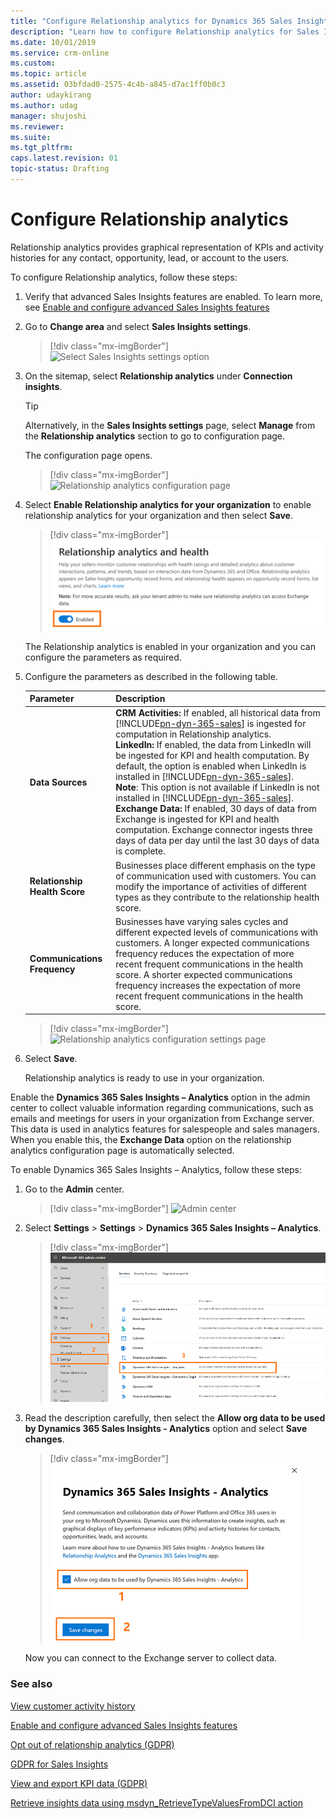 ```yaml
---
title: "Configure Relationship analytics for Dynamics 365 Sales Insights | MicrosoftDocs"
description: "Learn how to configure Relationship analytics for Sales Insights"
ms.date: 10/01/2019
ms.service: crm-online
ms.custom: 
ms.topic: article
ms.assetid: 03bfdad0-2575-4c4b-a845-d7ac1ff0b0c3
author: udaykirang
ms.author: udag
manager: shujoshi
ms.reviewer: 
ms.suite: 
ms.tgt_pltfrm: 
caps.latest.revision: 01
topic-status: Drafting
---
```


# Configure Relationship analytics

Relationship analytics provides graphical representation of KPIs and activity histories for any contact, opportunity, lead, or account to the users. 

To configure Relationship analytics, follow these steps:

1. Verify that advanced Sales Insights features are enabled. To learn more, see [Enable and configure advanced Sales Insights features](intro-admin-guide-sales-insights.md#enable-and-configure-advanced-sales-insights-features) 

2. Go to **Change area** and select **Sales Insights settings**.

    > [!div class="mx-imgBorder"]
    > ![Select Sales Insights settings option](media/si-admin-change-area-sales-insights-settings.png "Select Sales Insights settings option")

3. On the sitemap, select **Relationship analytics** under **Connection insights**.

    > [!TIP]
    > Alternatively, in the **Sales Insights settings** page, select **Manage** from the **Relationship analytics** section to go to configuration page.

    The configuration page opens.

    > [!div class="mx-imgBorder"]
    > ![Relationship analytics configuration page](media/si-admin-relationship-analytics-configuration-page.png "Relationship analytics configuration page")

4. Select **Enable Relationship analytics for your organization** to enable relationship analytics for your organization and then select **Save**.

    > [!div class="mx-imgBorder"]
    > ![Enable relationship assistant for organization](media/si-admin-relationship-analytics-enable-in-organization.png "Enable relationship assistant for organization")

    The Relationship analytics is enabled in your organization and you can configure the parameters as required.

5. Configure the parameters as described in the following table.

    |**Parameter**|**Description**|
    |-|-|
    |**Data Sources**|**CRM Activities:** If enabled, all historical data from [!INCLUDE[pn-dyn-365-sales](../includes/pn-dyn-365-sales.md)] is ingested for computation in Relationship analytics.<br>**LinkedIn:** If enabled, the data from LinkedIn will be ingested for KPI and health computation. By default, the option is enabled when LinkedIn is installed in [!INCLUDE[pn-dyn-365-sales](../includes/pn-dyn-365-sales.md)].<br> **Note**: This option is not available if LinkedIn is not installed in [!INCLUDE[pn-dyn-365-sales](../includes/pn-dyn-365-sales.md)].<br>**Exchange Data:** If enabled, 30 days of data from Exchange is ingested for KPI and health computation. Exchange connector ingests three days of data per day until the last 30 days of data is complete.|
    |**Relationship Health Score**|Businesses place different emphasis on the type of communication used with customers. You can modify the importance of activities of different types as they contribute to the relationship health score.|
    |**Communications Frequency**|Businesses have varying sales cycles and different expected levels of communications with customers. A longer expected communications frequency reduces the expectation of more recent frequent communications in the health score. A shorter expected communications frequency increases the expectation of more recent frequent communications in the health score.|
    > [!div class="mx-imgBorder"]
    > ![Relationship analytics configuration settings page](media/si-admin-relationship-analytics-configuration-settings.png "Relationship analytics configuration settings page")

6. Select **Save**.

   Relationship analytics is ready to use in your organization.

Enable the **Dynamics 365 Sales Insights – Analytics** option in the admin center to collect valuable information regarding communications, such as emails and meetings for users in your organization from Exchange server. This data is used in analytics features for salespeople and sales managers. When you enable this, the **Exchange Data** option on the relationship analytics configuration page is automatically selected. 

To enable Dynamics 365 Sales Insights – Analytics, follow these steps: 

1. Go to the **Admin** center.

    > [!div class="mx-imgBorder"]
    > ![Admin center](media/sales-insights-addon-admincenter.png "Admin center")

2. Select **Settings** > **Settings** > **Dynamics 365 Sales Insights – Analytics**.

    > [!div class="mx-imgBorder"]
    > ![Select customer insights preview option](media/sales-insights-addon-admincenter-customer-insights-preview.png "Select customer insights preview option")

3. Read the description carefully, then select the **Allow org data to be used by ‎Dynamics 365 Sales Insights - Analytics**‎ option and select **Save changes**.

    > [!div class="mx-imgBorder"]
    > ![Enable and save customer insights preview option](media/sales-insights-addon-admincenter-customer-insights-preview-settings.png "Enable and save customer insights preview option")

    Now you can connect to the Exchange server to collect data.

### See also

[View customer activity history](../sales/relationship-analytics.md)

[Enable and configure advanced Sales Insights features](intro-admin-guide-sales-insights.md#enable-and-configure-advanced-sales-insights-features)

[Opt out of relationship analytics (GDPR)](optout-relationship-analytics-gdpr.md)

[GDPR for Sales Insights](embedded-intelligence-gdpr.md)

[View and export KPI data (GDPR)](view-export-KPI-data-gdpr.md)

[Retrieve insights data using msdyn_RetrieveTypeValuesFromDCI action](retrieve-insights-data-msdyn-RetrieveTypeValuesFromDCI.md)
